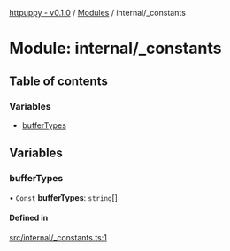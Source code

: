 [httpuppy - v0.1.0](../README.md) / [Modules](../modules.md) / internal/\_constants

# Module: internal/\_constants

## Table of contents

### Variables

- [bufferTypes](internal__constants.md#buffertypes)

## Variables

### bufferTypes

• `Const` **bufferTypes**: `string`[]

#### Defined in

[src/internal/_constants.ts:1](https://github.com/abschill/httpuppy/blob/1769d2f/src/internal/_constants.ts#L1)
